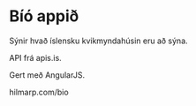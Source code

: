 # Bíó appið

Sýnir hvað íslensku kvikmyndahúsin eru að sýna.

API frá apis.is.

Gert með AngularJS.

hilmarp.com/bio